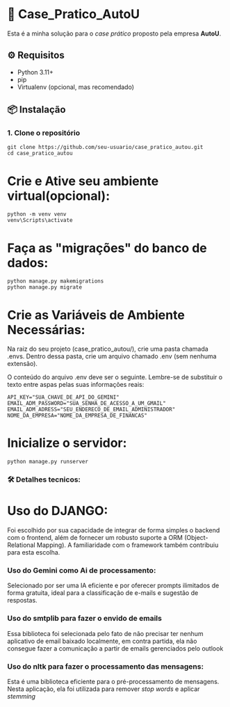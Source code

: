 # 📁 Case_Pratico_AutoU

Esta é a minha solução para o *case prático* proposto pela empresa **AutoU**.

## ⚙️ Requisitos

- Python 3.11+
- pip
- Virtualenv (opcional, mas recomendado)

## 📦 Instalação

### 1. Clone o repositório

```
git clone https://github.com/seu-usuario/case_pratico_autou.git
cd case_pratico_autou
```

# Crie e Ative seu ambiente virtual(opcional):

```
python -m venv venv
venv\Scripts\activate
```

# Faça as "migrações" do banco de dados:

```
python manage.py makemigrations
python manage.py migrate
```

# Crie as Variáveis de Ambiente Necessárias:
Na raiz do seu projeto (case_pratico_autou/), crie uma pasta chamada .envs. Dentro dessa pasta, crie um arquivo chamado .env (sem nenhuma extensão).

O conteúdo do arquivo .env deve ser o seguinte. Lembre-se de substituir o texto entre aspas pelas suas informações reais:

```
API_KEY="SUA_CHAVE_DE_API_DO_GEMINI"
EMAIL_ADM_PASSWORD="SUA_SENHA_DE_ACESSO_A_UM_GMAIL"
EMAIL_ADM_ADRESS="SEU_ENDERECO_DE_EMAIL_ADMINISTRADOR"
NOME_DA_EMPRESA="NOME_DA_EMPRESA_DE_FINANCAS"

```

# Inicialize o servidor:

```
python manage.py runserver
```

### 🛠️ Detalhes tecnicos:

# Uso do DJANGO:
Foi escolhido por sua capacidade de integrar de forma simples o backend com o frontend, além de fornecer um robusto suporte a ORM (Object-Relational Mapping). A familiaridade com o framework também contribuiu para esta escolha.

### Uso do Gemini como Ai de processamento:
Selecionado por ser uma IA eficiente e por oferecer prompts ilimitados de forma gratuita, ideal para a classificação de e-mails e sugestão de respostas.

### Uso do smtplib para fazer o envido de emails
Essa biblioteca foi selecionada pelo fato de não precisar ter nenhum aplicativo de email baixado localmente, em contra partida, ela não consegue fazer a comunicação a partir de emails gerenciados pelo outlook

### Uso do nltk para fazer o processamento das mensagens:
Esta é uma biblioteca eficiente para o pré-processamento de mensagens. Nesta aplicação, ela foi utilizada para remover *stop words* e aplicar *stemming*